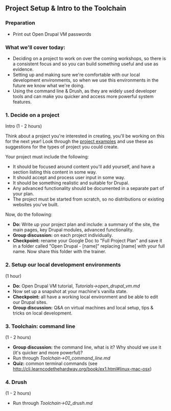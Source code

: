 Project Setup & Intro to the Toolchain
--------------------------------------

### Preparation

* Print out Open Drupal VM passwords

### What we'll cover today:

* Deciding on a project to work on over the coming workshops, so there is a consistent focus and so you can build something useful and use as evidence.
* Setting up and making sure we're comfortable with our local development environments, so when we use this environments in the future we know what we're doing.
* Using the command line & Drush, as they are widely used developer tools and can make you quicker and access more powerful system features.

### 1. Decide on a project

Intro (1 - 2 hours)

Think about a project you're interested in creating, you'll be working on this for the next year! Look through the [project examples](https://drive.google.com/drive/u/1/folders/0BzS3s9jPn08-V3NkQ0Z1RzNaMU0/0ByiysEQCBIteU3Q4eU1JT01PcEU/0By9KqisVw_3lTnRSZnVPb2RIMjA) and use these as suggestions for the types of project you could create.

Your project must include the following:

* It should be focused around content you'll add yourself, and have a section listing this content in some way.
* It should accept and process user input in some way.
* It should be something realistic and suitable for Drupal.
* Any advanced functionality should be documented in a separate part of your plan.
* The project must be started from scratch, so no distributions or existing websites you've built.

Now, do the following:

* __Do:__ Write up your project plan and include: a summary of the site, the main pages, key Drupal modules, advanced functionality.
* __Group discussion:__ on each project individually.
* __Checkpoint:__ rename your Google Doc to "Full Project Plan" and save it in a folder called "Open Drupal - [name]" replacing [name] with your full name. Now share this folder with the trainer.

### 2. Setup our local development environments

(1 hour)

* __Do:__ Open Drupal VM tutorial, *Tutorials->open_drupal_vm.md*
* Now set up a snapshot at your machine's vanilla state.
* __Checkpoint:__ all have a working local environment and be able to edit our Drupal sites.
* __Group discussion:__ Q&A on virtual machines and local setup, tips & tricks on local development.

### 3. Toolchain: command line

(1 - 2 hours)

* __Group discussion:__ the command line, what is it? Why should we use it (it's quicker and more powerful)?
* Run through *Toolchain->01_command_line.md*
* __Quiz:__ common terminal commands (see http://cli.learncodethehardway.org/book/ex1.html#linux-mac-osx)

### 4. Drush

(1 - 2 hours)

* Run through *Toolchain->02_drush.md*

